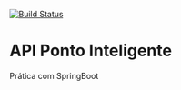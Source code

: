 [![Build Status](https://travis-ci.com/MoraisG/ponto-inteligente-api.svg?branch=master)](https://travis-ci.com/MoraisG/ponto-inteligente-api)
# API Ponto Inteligente
Prática com SpringBoot
